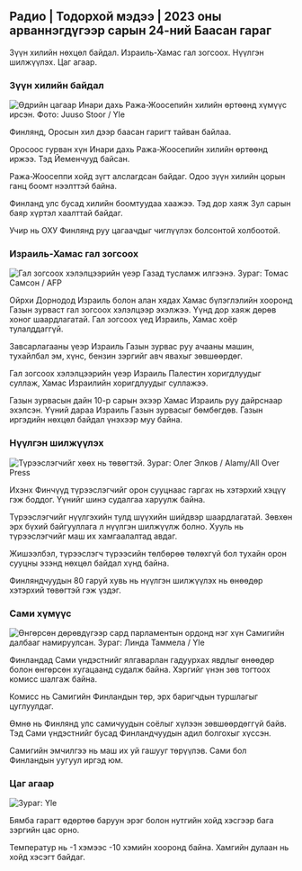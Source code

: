 ## Радио \| Тодорхой мэдээ \| 2023 оны арваннэгдүгээр сарын 24-ний Баасан гараг

Зүүн хилийн нөхцөл байдал. Израиль-Хамас гал зогсоох. Нүүлгэн шилжүүлэх. Цаг агаар.

### Зүүн хилийн байдал

![Өдрийн цагаар Инари дахь Ража-Жоосепийн хилийн өртөөнд хүмүүс ирсэн. Фото: Juuso Stoor / Yle](https://images.cdn.yle.fi/image/upload/c_crop,h_3368,w_5986,x_0,y_0/ar_1.777777777777777,c_fill,g_faces,h_120,w/pr_670/q_auto:eco/f_auto/fl_lossy/v1700827102/39-120618465608fd4818b7)

Финлянд, Оросын хил дээр баасан гаригт тайван байлаа.

Оросоос гурван хүн Инари дахь Ража-Жоосепийн хилийн өртөөнд иржээ. Тэд Йеменчууд байсан.

Ража-Жоосеппи хойд зүгт алслагдсан байдаг. Одоо зүүн хилийн цорын ганц боомт нээлттэй байна.

Финланд улс бусад хилийн боомтуудаа хаажээ. Тэд дор хаяж Зул сарын баяр хүртэл хаалттай байдаг.

Учир нь ОХУ Финлянд руу цагаачдыг чиглүүлэх болсонтой холбоотой.

### Израиль-Хамас гал зогсоох

![Гал зогсоох хэлэлцээрийн үеэр Газад тусламж илгээнэ. Зураг: Томас Самсон / AFP](https://images.cdn.yle.fi/image/upload/c_crop,h_2879,w_5119,x_0,y_533/ar_1.777777777777777,c_fill,g_faces,h_pr_610/d.q_auto:eco/f_auto/fl_lossy/v1700822253/39-120580865603d3467a7a)

Ойрхи Дорнодод Израиль болон алан хядах Хамас бүлэглэлийн хооронд Газын зурваст гал зогсоох хэлэлцээр эхэлжээ. Үүнд дор хаяж дөрөв хоног шаардлагатай. Гал зогсоох үед Израиль, Хамас хоёр тулалддаггүй.

Завсарлагааны үеэр Израиль Газын зурвас руу ачааны машин, тухайлбал эм, хүнс, бензин зэргийг авч явахыг зөвшөөрдөг.

Гал зогсоох хэлэлцээрийн үеэр Израиль Палестин хоригдлуудыг суллаж, Хамас Израилийн хоригдлуудыг суллажээ.

Газын зурвасын дайн 10-р сарын эхээр Хамас Израиль руу дайрснаар эхэлсэн. Үүний дараа Израиль Газын зурвасыг бөмбөгдөв. Газын иргэдийн нөхцөл байдал үнэхээр муу байна.

### Нүүлгэн шилжүүлэх

![Түрээслэгчийг хөөх нь төвөгтэй. Зураг: Олег Элков / Alamy/All Over Press](https://images.cdn.yle.fi/image/upload/c_crop,h_3182,w_5657,x_121,y_740/ar_1.777777777777777,c_fill,g_hw/65dpr_1.0/q_auto:eco/f_auto/fl_lossy/v1698135288/39-115380264d2449083906)

Ихэнх Финчүүд түрээслэгчийг орон сууцнаас гаргах нь хэтэрхий хэцүү гэж боддог. Үүнийг шинэ судалгаа харуулж байна.

Түрээслэгчийг нүүлгэхийн тулд шүүхийн шийдвэр шаардлагатай. Зөвхөн эрх бүхий байгууллага л нүүлгэн шилжүүлж болно. Хууль нь түрээслэгчийг маш их хамгаалалтад авдаг.

Жишээлбэл, түрээслэгч түрээсийн төлбөрөө төлөхгүй бол тухайн орон сууцны эзэнд нөхцөл байдал хүнд байна.

Финляндчуудын 80 гаруй хувь нь нүүлгэн шилжүүлэх нь өнөөдөр хэтэрхий төвөгтэй гэж үздэг.

### Сами хүмүүс

![Өнгөрсөн дөрөвдүгээр сард парламентын ордонд нэг хүн Самигийн далбааг намируулсан. Зураг: Линда Таммела / Yle](https://images.cdn.yle.fi/image/upload/c_crop,h_659,w_1173,x_0,y_133/ar_1.777777777777777,c_fill,g_faces,h_670,w/prq_auto:eco/f_auto/fl_lossy/v1693572536/39-10986686437da2797694)

Финландад Сами үндэстнийг ялгаварлан гадуурхах явдлыг өнөөдөр болон өнгөрсөн хугацаанд судалж байна. Хэргийг үнэн зөв тогтоох комисс шалгаж байна.

Комисс нь Самигийн Финландын төр, эрх баригчдын туршлагыг цуглуулдаг.

Өмнө нь Финлянд улс самичуудын соёлыг хүлээн зөвшөөрдөггүй байв. Тэд Сами үндэстнийг бусад Финландчуудын адил болгохыг хүссэн.

Самигийн эмчилгээ нь маш их уй гашууг төрүүлэв. Сами бол Финландын уугуул иргэд юм.

### Цаг агаар

![ Зураг: Yle](https://images.cdn.yle.fi/image/upload/c_crop,h_1080,w_1919,x_0,y_0/ar_1.7777777777777777,c_fill,g_faces,h_675,w_1200/d_prq.au:eco/f_auto/fl_lossy/v1700835658/39-12063856560b12785459)

Бямба гарагт өдөртөө баруун эрэг болон нутгийн хойд хэсгээр бага зэргийн цас орно.

Температур нь -1 хэмээс -10 хэмийн хооронд байна. Хамгийн дулаан нь хойд хэсэгт байдаг.